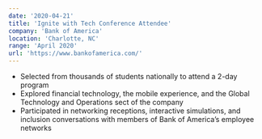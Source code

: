 ```yaml
---
date: '2020-04-21'
title: 'Ignite with Tech Conference Attendee'
company: 'Bank of America'
location: 'Charlotte, NC'
range: 'April 2020'
url: 'https://www.bankofamerica.com/'
---
```


- Selected from thousands of students nationally to attend a 2-day program
- Explored financial technology, the mobile experience, and the Global Technology and Operations sect of the company
- Participated in networking receptions, interactive simulations, and inclusion conversations with members of Bank of America’s employee networks

